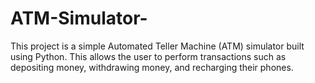 # ATM-Simulator-
This project is a simple Automated Teller Machine (ATM) simulator built using Python. This allows the user to perform transactions such as depositing money, withdrawing money, and recharging their phones.
